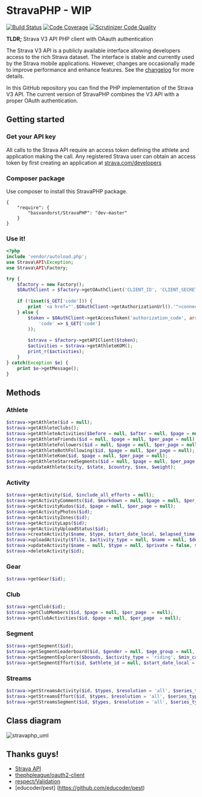 StravaPHP - WIP
=========
[![Build Status](https://scrutinizer-ci.com/g/basvandorst/StravaPHP/badges/build.png?b=master)](https://scrutinizer-ci.com/g/basvandorst/StravaPHP/build-status/master)
[![Code Coverage](https://scrutinizer-ci.com/g/basvandorst/StravaPHP/badges/coverage.png?b=master)](https://scrutinizer-ci.com/g/basvandorst/StravaPHP/?branch=master)
[![Scrutinizer Code Quality](https://scrutinizer-ci.com/g/basvandorst/StravaPHP/badges/quality-score.png?b=master)](https://scrutinizer-ci.com/g/basvandorst/StravaPHP/?branch=master)

**TLDR;** Strava V3 API PHP client with OAauth authentication

The Strava V3 API is a publicly available interface allowing developers access 
to the rich Strava dataset. The interface is stable and currently used by the 
Strava mobile applications. However, changes are occasionally made to improve 
performance and enhance features. See the [changelog](http://strava.github.io/api/v3/changelog/) for more details.

In this GitHub repository you can find the PHP implementation of the 
Strava V3 API. The current version of StravaPHP combines the V3 API 
with a proper OAuth authentication.

## Getting started
### Get your API key
All calls to the Strava API require an access token defining the athlete and 
application making the call. Any registered Strava user can obtain an access 
token by first creating an application at [strava.com/developers](http://www.strava.com/developers)

### Composer package 
Use composer to install this StravaPHP package.

```
{
    "require": {
        "basvandorst/StravaPHP": "dev-master"
    }
}
```


### Use it!
```php
<?php 
include 'vendor/autoload.php';
use Strava\API\Exception;
use Strava\API\Factory;

try {
    $factory = new Factory();
    $OAuthClient = $factory->getOAuthClient('CLIENT_ID', 'CLIENT_SECRET', 'CALLBACK URI');
    
    if (!isset($_GET['code'])) {
        print '<a href="'.$OAuthClient->getAuthorizationUrl().'">connect</a>';
    } else {
        $token = $OAuthClient->getAccessToken('authorization_code', array(
            'code' => $_GET['code']
        ));
        
        $strava = $factory->getAPIClient($token);
        $activities = $strava->getAthleteKOM();
        print_r($activities);
    }
} catch(Exception $e) {
    print $e->getMessage();
}
```

## Methods
### Athlete
```php
$strava->getAthlete($id = null);
$strava->getAthleteClubs();
$strava->getAthleteActivities($before = null, $after = null, $page = null, $per_page = null);
$strava->getAthleteFriends($id = null, $page = null, $per_page = null);
$strava->getAthleteFollowers($id = null, $page = null, $per_page = null);
$strava->getAthleteBothFollowing($id, $page = null, $per_page = null);
$strava->getAthleteKom($id, $page = null, $per_page = null);
$strava->getAthleteStarredSegments($id = null, $page = null, $per_page = null);
$strava->updateAthlete($city, $state, $country, $sex, $weight);
```

### Activity
```php
$strava->getActivity($id, $include_all_efforts = null);
$strava->getActivityComments($id, $markdown = null, $page = null, $per_page = null);
$strava->getActivityKudos($id, $page = null, $per_page = null);
$strava->getActivityPhotos($id);
$strava->getActivityZones($id);
$strava->getActivityLaps($id);
$strava->getActivityUploadStatus($id);
$strava->createActivity($name, $type, $start_date_local, $elapsed_time, $description = null, $distance = null);
$strava->uploadActivity($file, $activity_type = null, $name = null, $description = null, $private = null, $trainer = null, $data_type = null, $external_id = null);
$strava->updateActivity($name = null, $type = null, $private = false, $commute = false, $trainer = false, $gear_id = null, $description = null);
$strava->deleteActivity($id);
```

### Gear
```php
$strava->getGear($id);
```

### Club
```php
$strava->getClub($id);
$strava->getClubMembers($id, $page = null, $per_page  = null);
$strava->getClubActivities($id, $page = null, $per_page  = null);
```

### Segment
```php
$strava->getSegment($id);
$strava->getSegmentLeaderboard($id, $gender = null, $age_group = null, $weight_class = null, $following = null, $club_id = null, $date_range = null, $page = null, $per_page = null);
$strava->getSegmentExplorer($bounds, $activity_type = 'riding', $min_cat = null, $max_cat = null);
$strava->getSegmentEffort($id, $athlete_id = null, $start_date_local = null, $end_date_local = null, $page = null, $per_page = null);
```

### Streams
```php
$strava->getStreamsActivity($id, $types, $resolution = 'all', $series_type = 'distance');
$strava->getStreamsEffort($id, $types, $resolution = 'all', $series_type = 'distance');
$strava->getStreamsSegment($id, $types, $resolution = 'all', $series_type = 'distance');
```

## Class diagram
![stravaphp_uml](https://cloud.githubusercontent.com/assets/1196963/4705696/764cd4e2-587e-11e4-8c9f-d265255ee0a2.png)

## Thanks guys!
- [Strava API](http://strava.github.io/api/)
- [thephpleague/oauth2-client](https://github.com/thephpleague/oauth2-client/)
- [respect/Validation](https://github.com/respect/Validation)
- [educoder/pest] (https://github.com/educoder/pest)
